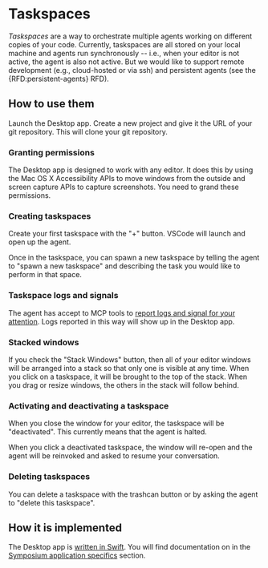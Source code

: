 # Taskspaces

*Taskspaces* are a way to orchestrate multiple agents working on different copies of your code. Currently, taskspaces are all stored on your local machine and agents run synchronously -- i.e., when your editor is not active, the agent is also not active. But we would like to support remote development (e.g., cloud-hosted or via ssh) and persistent agents (see the {RFD:persistent-agents} RFD).

## How to use them

Launch the Desktop app. Create a new project and give it the URL of your git repository. This will clone your git repository.

### Granting permissions

The Desktop app is designed to work with any editor. It does this by using the Mac OS X Accessibility APIs to move windows from the outside and screen capture APIs to capture screenshots. You need to grand these permissions.

### Creating taskspaces

Create your first taskspace with the "+" button. VSCode will launch and open up the agent.

Once in the taskspace, you can spawn a new taskspace by telling the agent to "spawn a new taskspace" and describing the task you would like to perform in that space.

### Taskspace logs and signals

The agent has accept to MCP tools to [report logs and signal for your attention](../design/mcp-tools/taskspace-orchestration.md). Logs reported in this way will show up in the Desktop app.

### Stacked windows

If you check the "Stack Windows" button, then all of your editor windows will be arranged into a stack so that only one is visible at any time. When you click on a taskspace, it will be brought to the top of the stack. When you drag or resize windows, the others in the stack will follow behind.

### Activating and deactivating a taskspace

When you close the window for your editor, the taskspace will be "deactivated". This currently means that the agent is halted.

When you click a deactivated taskspace, the window will re-open and the agent will be reinvoked and asked to resume your conversation.

### Deleting taskspaces

You can delete a taskspace with the trashcan button or by asking the agent to "delete this taskspace".

## How it is implemented

The Desktop app is [written in Swift](../design/implementation-overview.md). You will find documentation on in the [Symposium application specifics](../design/symposium-app-specifics.md) section.